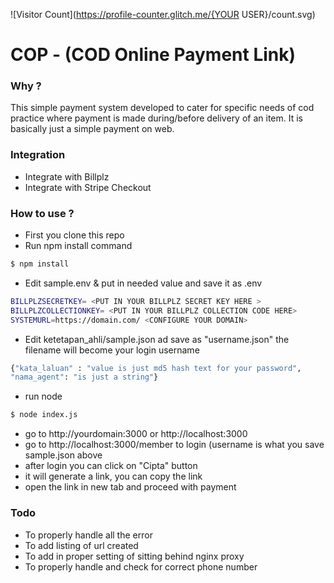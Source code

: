 ![Visitor Count](https://profile-counter.glitch.me/{YOUR USER}/count.svg)

# COP - (COD Online Payment Link)

### Why ?
This simple payment system developed to cater for specific needs of cod practice where payment is made during/before delivery of an item. It is basically just a simple payment on web.

### Integration
* Integrate with Billplz
* Integrate with Stripe Checkout

### How to use ?
* First you clone this repo
* Run npm install command
```sh
$ npm install
```
* Edit sample.env & put in needed value and save it as .env
```sh
BILLPLZSECRETKEY= <PUT IN YOUR BILLPLZ SECRET KEY HERE >
BILLPLZCOLLECTIONKEY= <PUT IN YOUR BILLPLZ COLLECTION CODE HERE>
SYSTEMURL=https://domain.com/ <CONFIGURE YOUR DOMAIN>
```
* Edit ketetapan_ahli/sample.json ad save as "username.json" the filename will become your login username
```sh
{"kata_laluan" : "value is just md5 hash text for your password",
"nama_agent": "is just a string"}
```
* run node
```sh
$ node index.js
```
* go to http://yourdomain:3000 or http://localhost:3000
* go to http://localhost:3000/member to login (username is what you save sample.json above
* after login you can click on "Cipta" button
* it will generate a link, you can copy the link
* open the link in new tab and proceed with payment

### Todo
* To properly handle all the error
* To add listing of url created
* To add in proper setting of sitting behind nginx proxy
* To properly handle and check for correct phone number
